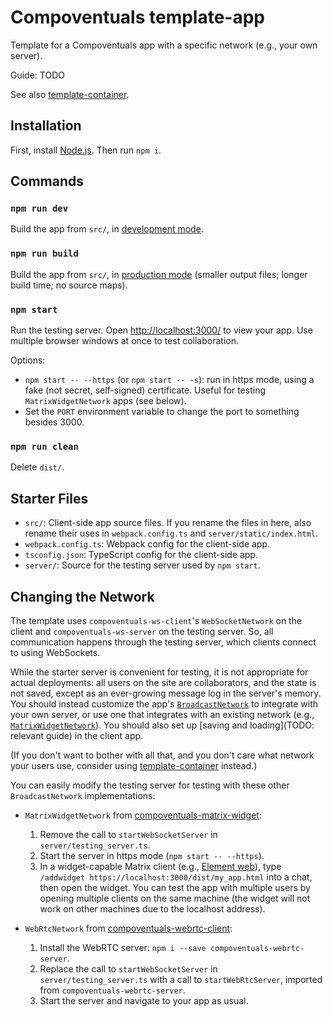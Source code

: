 # Compoventuals template-app

Template for a Compoventuals app with a specific network (e.g., your own server).

Guide: TODO

See also [template-container](TODO).

## Installation

First, install [Node.js](https://nodejs.org/). Then run `npm i`.

## Commands

### `npm run dev`

Build the app from `src/`, in [development mode](https://webpack.js.org/guides/development/).

### `npm run build`

Build the app from `src/`, in [production mode](https://webpack.js.org/guides/production/) (smaller output files; longer build time; no source maps).

### `npm start`

Run the testing server. Open [http://localhost:3000/](http://localhost:3000/) to view your app. Use multiple browser windows at once to test collaboration.

Options:

- `npm start -- --https` (or `npm start -- -s`): run in https mode, using a fake (not secret, self-signed) certificate. Useful for testing `MatrixWidgetNetwork` apps (see below).
- Set the `PORT` environment variable to change the port to something besides 3000.

### `npm run clean`

Delete `dist/`.

## Starter Files

- `src/`: Client-side app source files. If you rename the files in here, also rename their uses in `webpack.config.ts` and `server/static/index.html`.
- `webpack.config.ts`: Webpack config for the client-side app.
- `tsconfig.json`: TypeScript config for the client-side app.
- `server/`: Source for the testing server used by `npm start`.

## Changing the Network

The template uses `compoventuals-ws-client`'s `WebSocketNetwork` on the client and `compoventuals-ws-server` on the testing server. So, all communication happens through the testing server, which clients connect to using WebSockets.

While the starter server is convenient for testing, it is not appropriate for actual deployments: all users on the site are collaborators, and the state is not saved, except as an ever-growing message log in the server's memory. You should instead customize the app's [`BroadcastNetwork`](TODO) to integrate with your own server, or use one that integrates with an existing network (e.g., [`MatrixWidgetNetwork`](TODO)). You should also set up [saving and loading](TODO: relevant guide) in the client app.

(If you don't want to bother with all that, and you don't care what network your users use, consider using [template-container](TODO) instead.)

You can easily modify the testing server for testing with these other `BroadcastNetwork` implementations:

- `MatrixWidgetNetwork` from [compoventuals-matrix-widget](TODO):

  1. Remove the call to `startWebSocketServer` in `server/testing_server.ts`.
  2. Start the server in https mode (`npm start -- --https`).
  3. In a widget-capable Matrix client (e.g., [Element web](https://app.element.io/)), type `/addwidget https://localhost:3000/dist/my_app.html` into a chat, then open the widget. You can test the app with multiple users by opening multiple clients on the same machine (the widget will not work on other machines due to the localhost address).

- `WebRtcNetwork` from [compoventuals-webrtc-client](TODO):
  1. Install the WebRTC server: `npm i --save compoventuals-webrtc-server`.
  2. Replace the call to `startWebSocketServer` in `server/testing_server.ts` with a call to `startWebRtcServer`, imported from `compoventuals-webrtc-server`.
  3. Start the server and navigate to your app as usual.
